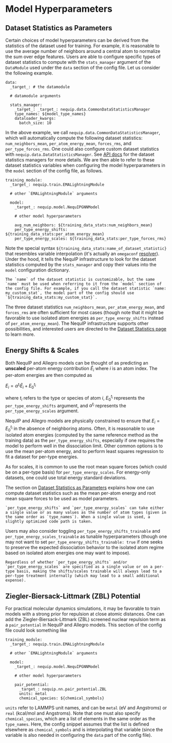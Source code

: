 # Model Hyperparameters


## Dataset Statistics as Parameters

Certain choices of model hyperparameters can be derived from the statistics of the dataset used for training. For example, it is reasonable to use the average number of neighbors around a central atom to normalize the sum over edge features. Users are able to configure specific types of dataset statistics to compute with the `stats_manager` argument of the `DataModule` used under the `data` section of the config file. Let us consider the following example.

```
data:
  _target_: # the datamodule
  
  # datamodule arguments

  stats_manager:
    _target_: _target_: nequip.data.CommonDataStatisticsManager
    type_names: ${model_type_names}
    dataloader_kwargs:
      batch_size: 10
```
In the above example, we call `nequip.data.CommonDataStatisticsManager`, which will automatically compute the following dataset statistics: `num_neighbors_mean`, `per_atom_energy_mean`, `forces_rms`, and `per_type_forces_rms`. One could also configure custom dataset statistics with `nequip.data.DataStatisticsManager`. See [API docs](../../api/data_stats) for the dataset statistics managers for more details. We are then able to refer to these dataset statistics variables when configuring the model hyperparameters in the `model` section of the config file, as follows.
```
training_module:
  _target_: nequip.train.EMALightningModule
  
  # other `EMALightningModule` arguments

  model:
    _target_: nequip.model.NequIPGNNModel

    # other model hyperparameters

    avg_num_neighbors: ${training_data_stats:num_neighbors_mean}
    per_type_energy_shifts: ${training_data_stats:per_atom_energy_mean}
    per_type_energy_scales: ${training_data_stats:per_type_forces_rms}
```
Note the special syntax `${training_data_stats:name_of_dataset_statistic}` that resembles variable interpolation (it's actually an `omegaconf` [resolver](https://omegaconf.readthedocs.io/en/latest/custom_resolvers.html)). Under the hood, it tells the NequIP infrastructure to look for the dataset statistics computed by the `stats_manager` and copy their values into the `model` configuration dictionary.

```{tip}
The `name` of the dataset statistic is customizable, but the same `name` must be used when referring to it from the `model` section of the config file. For example, if you call the dataset statistic `name: my_custom_stat`, the model part of the config should use `${training_data_stats:my_custom_stat}`.
```

The three dataset statistics `num_neighbors_mean`, `per_atom_energy_mean`, and `forces_rms` are often sufficient for most cases (though note that it might be favorable to use isolated atom energies as `per_type_energy_shifts` instead of `per_atom_energy_mean`). The NequIP infrastructure supports other possibilities, and interested users are directed to the [Dataset Statistics page](../api/data_stats) to learn more.

## Energy Shifts & Scales

Both NequIP and Allegro models can be thought of as predicting an **unscaled** per-atom energy contribution $\tilde{E}_i$ where $i$ is an atom index. The per-atom energies are then computed as 

$E_i = \alpha^{t_i} \tilde{E}_i + E_{0}^{t_i}$


where $t_i$ refers to the type or species of atom $i$, $E_{0}^{t_i}$ represents the `per_type_energy_shifts` argument, and $\alpha^{t_i}$ represents the `per_type_energy_scales` argument.

NequIP and Allegro models are physically constrained to ensure that $E_i = E_0^{t_i}$ in the absence of neighboring atoms. Often, it is reasonable to use isolated atom energies (computed by the same reference method as the training data) as the `per_type_energy_shifts`, especially if one requires the model to perform well in the dissociation limit. Other common options is to use the mean per-atom energy, and to perform least squares regression to fit a dataset for per-type energies.

As for scales, it is common to use the root mean square forces (which could be on a per-type basis) for `per_type_energy_scales`. For energy-only datasets, one could use total energy standard deviations.

The section on [Dataset Statistics as Parameters](#dataset-statistics-as-parameters) explains how one can compute dataset statistics such as the mean per-atom energy and root mean square forces to be used as model parameters.

```{tip}
`per_type_energy_shifts` and `per_type_energy_scales` can take either a single value or as many values as the number of atom types (given in the same order as `type_names`). When a single value is used, a slightly optimized code path is taken.
```

Users may also consider toggling `per_type_energy_shifts_trainable` and `per_type_energy_scales_trainable` as tunable hyperparameters (though one may not want to set `per_type_energy_shifts_trainable: true` if one seeks to preserve the expected dissociation behavior to the isolated atom regime based on isolated atom energies one may want to impose).

```{tip}
Regardless of whether `per_type_energy_shifts` and/or `per_type_energy_scales` are specified as a single value or on a per-type basis, making the shifts/scales trainable will always lead to a per-type treatment internally (which may lead to a small additional expense).
```

## Ziegler-Biersack-Littmark (ZBL) Potential

For practical molecular dynamics simulations, it may be favorable to train models with a strong prior for repulsion at close atomic distances. One can add the Ziegler-Biersack-Littmark (ZBL) screened nuclear repulsion term as a `pair_potential` in NequIP and Allegro models. This section of the config file could look something like

```
training_module:
  _target_: nequip.train.EMALightningModule
  
  # other `EMALightningModule` arguments

  model:
    _target_: nequip.model.NequIPGNNModel

    # other model hyperparameters

    pair_potential:
      _target_: nequip.nn.pair_potential.ZBL
      units: metal     
      chemical_species: ${chemical_symbols}   

```
`units` refer to LAMMPS unit names, and can be `metal` (eV and Angstroms) or `real` (kcal/mol and Angstroms). Note that one must also specify `chemical_species`, which are a list of elements in the same order as the `type_names`. Here, the config snippet assumes that the list is defined elsewhere as `chemical_symbols` and is interpolating that variable (since the variable is also needed in configuring the `data` part of the config file).